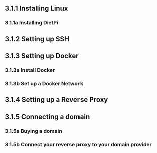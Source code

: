 ## 3.1.1 Installing Linux
### 3.1.1a Installing DietPi

## 3.1.2 Setting up SSH

## 3.1.3 Setting up Docker
### 3.1.3a Install Docker
### 3.1.3b Set up a Docker Network

## 3.1.4 Setting up a Reverse Proxy

## 3.1.5 Connecting a domain
### 3.1.5a Buying a domain
### 3.1.5b Connect your reverse proxy to your domain provider